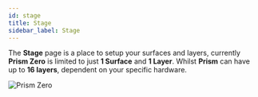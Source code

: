 ```yaml
---
id: stage
title: Stage
sidebar_label: Stage
---
```


The **Stage** page is a place to setup your surfaces and layers, currently **Prism Zero** is limited to just **1 Surface** and **1 Layer**. Whilst **Prism** can have up to **16 layers**, dependent on your specific hardware. 

![Prism Zero](/prismdocs/images/zero-stage.png)
